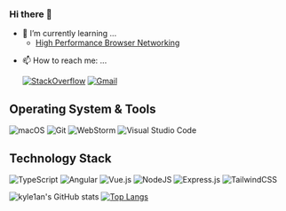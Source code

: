 ### Hi there 👋

<!--
**kyle1an/kyle1an** is a ✨ _special_ ✨ repository because its `README.md` (this file) appears on your GitHub profile.

Here are some ideas to get you started:
-->
<!-- - 🔭 I’m currently working on ... -->
- 🌱 I’m currently learning ...
  -  [High Performance
Browser Networking](https://hpbn.co/)
<!-- - 👯 I’m looking to collaborate on ... -->
<!-- - 🤔 I’m looking for help with ... -->
<!-- - 💬 Ask me about ... -->
- 📫 How to reach me: ...

  [![StackOverflow](https://img.shields.io/badge/-Stack%20Overflow-%23F58025?style=for-the-badge&logo=stackoverflow&logoColor=%23ffffff)](https://stackoverflow.com/users/10903455/k1an)
  [![Gmail](https://img.shields.io/badge/-Gmail-%23ffffff?style=for-the-badge&logo=gmail)](mailto:i.j.o.e.y.i.a.n@gmail.com)
<!-- - 😄 Pronouns: ... -->
<!-- - ⚡ Fun fact: ... -->

## Operating System & Tools
![macOS](https://img.shields.io/badge/Macbook%20Pro-Monterey%20%7C%2013--inch%20%7C%2016%20GB%20%7C%202019-%23000000?style=flat&logo=apple&logoColor=%23ffffff)
![Git](https://img.shields.io/badge/git-%23F05033.svg?style=for-the-badge&logo=git&logoColor=white)
![WebStorm](https://img.shields.io/badge/webstorm-143?style=for-the-badge&logo=webstorm&logoColor=white&color=black)
![Visual Studio Code](https://img.shields.io/badge/Visual%20Studio%20Code-0078d7.svg?style=for-the-badge&logo=visual-studio-code&logoColor=white)

## Technology Stack
![TypeScript](https://img.shields.io/badge/typescript-%23007ACC.svg?style=flat-square&logo=typescript&logoColor=white)
![Angular](https://img.shields.io/badge/angular-%23DD0031.svg?style=flat-square&logo=angular&logoColor=white)
![Vue.js](https://img.shields.io/badge/vuejs-%2335495e.svg?style=flat-square&logo=vuedotjs&logoColor=%234FC08D)
![NodeJS](https://img.shields.io/badge/node.js-6DA55F?style=flat-square&logo=node.js&logoColor=white)
![Express.js](https://img.shields.io/badge/express.js-%23404d59.svg?style=flat-square&logo=express&logoColor=%2361DAFB)
![TailwindCSS](https://img.shields.io/badge/tailwindcss-%2338B2AC.svg?style=flat-square&logo=tailwind-css&logoColor=white)

![kyle1an's GitHub stats](https://github-readme-stats.vercel.app/api?username=kyle1an&line_height=24.5&show_icons=true&hide_border=true&hide_title=true)
[![Top Langs](https://github-readme-stats.vercel.app/api/top-langs/?username=kyle1an&layout=compact&langs_count=8&hide_border=true&card_width=256&hide=css,stylus,HTML,handlebars,Procfile&exclude_repo=cust-fonts)](https://github.com/anuraghazra/github-readme-stats)
